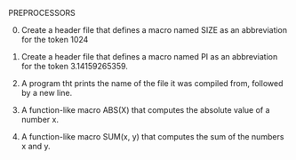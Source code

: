 PREPROCESSORS

0. Create a header file that defines a macro named SIZE as an abbreviation for the token 1024

1. Create a header file that defines a macro named PI as an abbreviation for the token 3.14159265359.

2. A program tht prints the name of the file it was compiled from, followed by a new line.

3. A function-like macro ABS(X) that computes the absolute value of a number x.

4. A function-like macro SUM(x, y) that computes the sum of the numbers x and y.
